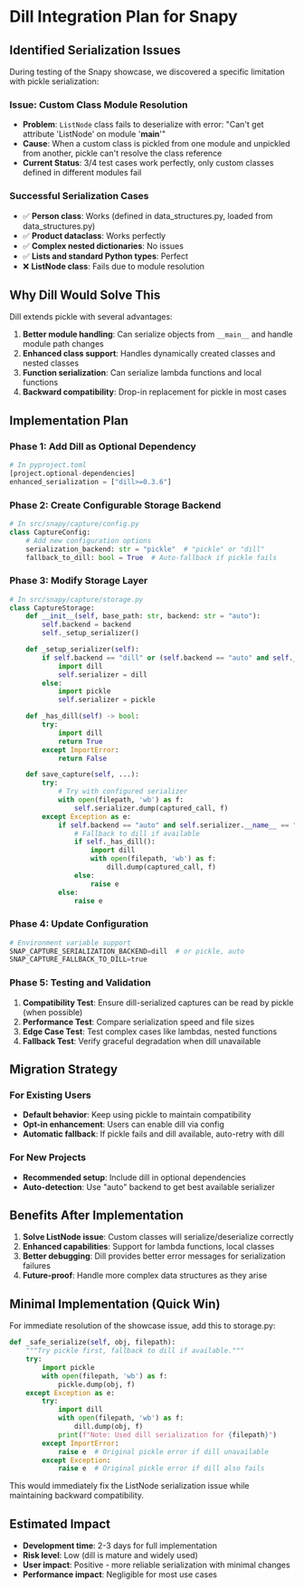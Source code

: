 # Dill Integration Plan for Snapy

## Identified Serialization Issues

During testing of the Snapy showcase, we discovered a specific limitation with pickle serialization:

### Issue: Custom Class Module Resolution
- **Problem**: `ListNode` class fails to deserialize with error: "Can't get attribute 'ListNode' on module '__main__'"
- **Cause**: When a custom class is pickled from one module and unpickled from another, pickle can't resolve the class reference
- **Current Status**: 3/4 test cases work perfectly, only custom classes defined in different modules fail

### Successful Serialization Cases
- ✅ **Person class**: Works (defined in data_structures.py, loaded from data_structures.py)
- ✅ **Product dataclass**: Works perfectly
- ✅ **Complex nested dictionaries**: No issues
- ✅ **Lists and standard Python types**: Perfect
- ❌ **ListNode class**: Fails due to module resolution

## Why Dill Would Solve This

Dill extends pickle with several advantages:
1. **Better module handling**: Can serialize objects from `__main__` and handle module path changes
2. **Enhanced class support**: Handles dynamically created classes and nested classes
3. **Function serialization**: Can serialize lambda functions and local functions
4. **Backward compatibility**: Drop-in replacement for pickle in most cases

## Implementation Plan

### Phase 1: Add Dill as Optional Dependency

```python
# In pyproject.toml
[project.optional-dependencies]
enhanced_serialization = ["dill>=0.3.6"]
```

### Phase 2: Create Configurable Storage Backend

```python
# In src/snapy/capture/config.py
class CaptureConfig:
    # Add new configuration options
    serialization_backend: str = "pickle"  # "pickle" or "dill"
    fallback_to_dill: bool = True  # Auto-fallback if pickle fails
```

### Phase 3: Modify Storage Layer

```python
# In src/snapy/capture/storage.py
class CaptureStorage:
    def __init__(self, base_path: str, backend: str = "auto"):
        self.backend = backend
        self._setup_serializer()

    def _setup_serializer(self):
        if self.backend == "dill" or (self.backend == "auto" and self._has_dill()):
            import dill
            self.serializer = dill
        else:
            import pickle
            self.serializer = pickle

    def _has_dill(self) -> bool:
        try:
            import dill
            return True
        except ImportError:
            return False

    def save_capture(self, ...):
        try:
            # Try with configured serializer
            with open(filepath, 'wb') as f:
                self.serializer.dump(captured_call, f)
        except Exception as e:
            if self.backend == "auto" and self.serializer.__name__ == "pickle":
                # Fallback to dill if available
                if self._has_dill():
                    import dill
                    with open(filepath, 'wb') as f:
                        dill.dump(captured_call, f)
                else:
                    raise e
            else:
                raise e
```

### Phase 4: Update Configuration

```python
# Environment variable support
SNAP_CAPTURE_SERIALIZATION_BACKEND=dill  # or pickle, auto
SNAP_CAPTURE_FALLBACK_TO_DILL=true
```

### Phase 5: Testing and Validation

1. **Compatibility Test**: Ensure dill-serialized captures can be read by pickle (when possible)
2. **Performance Test**: Compare serialization speed and file sizes
3. **Edge Case Test**: Test complex cases like lambdas, nested functions
4. **Fallback Test**: Verify graceful degradation when dill unavailable

## Migration Strategy

### For Existing Users
- **Default behavior**: Keep using pickle to maintain compatibility
- **Opt-in enhancement**: Users can enable dill via config
- **Automatic fallback**: If pickle fails and dill available, auto-retry with dill

### For New Projects
- **Recommended setup**: Include dill in optional dependencies
- **Auto-detection**: Use "auto" backend to get best available serializer

## Benefits After Implementation

1. **Solve ListNode issue**: Custom classes will serialize/deserialize correctly
2. **Enhanced capabilities**: Support for lambda functions, local classes
3. **Better debugging**: Dill provides better error messages for serialization failures
4. **Future-proof**: Handle more complex data structures as they arise

## Minimal Implementation (Quick Win)

For immediate resolution of the showcase issue, add this to storage.py:

```python
def _safe_serialize(self, obj, filepath):
    """Try pickle first, fallback to dill if available."""
    try:
        import pickle
        with open(filepath, 'wb') as f:
            pickle.dump(obj, f)
    except Exception as e:
        try:
            import dill
            with open(filepath, 'wb') as f:
                dill.dump(obj, f)
            print(f"Note: Used dill serialization for {filepath}")
        except ImportError:
            raise e  # Original pickle error if dill unavailable
        except Exception:
            raise e  # Original pickle error if dill also fails
```

This would immediately fix the ListNode serialization issue while maintaining backward compatibility.

## Estimated Impact

- **Development time**: 2-3 days for full implementation
- **Risk level**: Low (dill is mature and widely used)
- **User impact**: Positive - more reliable serialization with minimal changes
- **Performance impact**: Negligible for most use cases